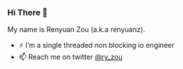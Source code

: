 <!--
**renyuanz/renyuanz** is a ✨ _special_ ✨ repository because its `README.md` (this file) appears on your GitHub profile.

Here are some ideas to get you started:

- 🔭 I’m currently working on ...
- 🌱 I’m currently learning ...
- 👯 I’m looking to collaborate on ...
- 🤔 I’m looking for help with ...
- 💬 Ask me about ...
- 📫 How to reach me: ...
- 😄 Pronouns: ...
- ⚡ Fun fact: ...
-->

### Hi There 👋

My name is Renyuan Zou (a.k.a renyuanz).

- ⚡ I’m a single threaded non blocking io engineer
- 📫 Reach me on twitter [@ry_zou](https://twitter.com/ry_zou)
